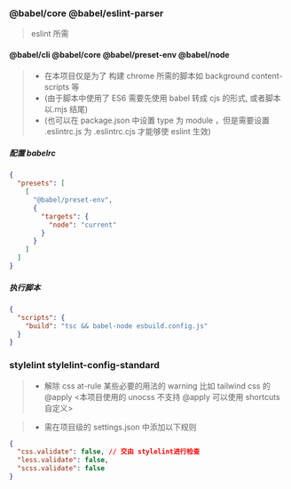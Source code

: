 ### @babel/core @babel/eslint-parser

> eslint 所需

#### @babel/cli @babel/core @babel/preset-env @babel/node

> - 在本项目仅是为了 构建 chrome 所需的脚本如 background content-scripts 等
> - (由于脚本中使用了 ES6 需要先使用 babel 转成 cjs 的形式, 或者脚本以.mjs 结尾)
> - (也可以在 package.json 中设置 type 为 module ，但是需要设置 .eslintrc.js 为 .eslintrc.cjs 才能够使 eslint 生效)

##### 配置 babelrc

```json
{
  "presets": [
    [
      "@babel/preset-env",
      {
        "targets": {
          "node": "current"
        }
      }
    ]
  ]
}
```

##### 执行脚本

```json
{
  "scripts": {
    "build": "tsc && babel-node esbuild.config.js"
  }
}
```

### stylelint stylelint-config-standard

> - 解除 css at-rule 某些必要的用法的 warning 比如 tailwind css 的 @apply <本项目使用的 unocss 不支持 @apply 可以使用 shortcuts 自定义>

> - 需在项目级的 settings.json 中添加以下规则

```json
{
  "css.validate": false, // 交由 stylelint进行检查
  "less.validate": false,
  "scss.validate": false
}
```
